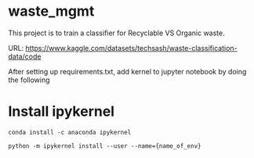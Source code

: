 # waste_mgmt


This project is to train a classifier for Recyclable VS Organic waste.

URL: https://www.kaggle.com/datasets/techsash/waste-classification-data/code


After setting up requirements.txt, add kernel to jupyter notebook by doing the following

# Install ipykernel
```
conda install -c anaconda ipykernel
```
```
python -m ipykernel install --user --name={name_of_env}
```
